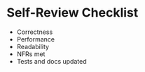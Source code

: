 # Self-Review Checklist

- Correctness
- Performance
- Readability
- NFRs met
- Tests and docs updated
